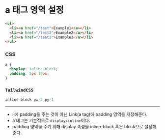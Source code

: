 # a 태그 영역 설정

```html
<ul>
  <li><a href="/test">Example1</a></li>
  <li><a href="/test2">Example2</a></li>
  <li><a href="/test3">Example3</a></li>
</ul>
```

### CSS

```css
a {
  display: inline-block;
  padding: 5px 10px;
}
```

### `TailwindCSS`

```javascript
inline-block px-3 py-1
```

---

- li에 padding을 주는 것이 아닌 Link(a tag)에 padding 영역을 지정해준다.
- a 태그는 기본적으로 `display:inline`이다.
- padding 영역을 주기 위해 display 속성을 inline-block 혹은 block으로 설정해준다.

